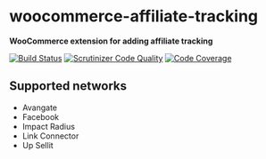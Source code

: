 # woocommerce-affiliate-tracking

**WooCommerce extension for adding affiliate tracking**

[![Build Status](https://scrutinizer-ci.com/g/Strikewood/woocommerce-affiliate-tracking/badges/build.png?b=master)](https://scrutinizer-ci.com/g/Strikewood/woocommerce-affiliate-tracking/build-status/master) [![Scrutinizer Code Quality](https://scrutinizer-ci.com/g/Strikewood/woocommerce-affiliate-tracking/badges/quality-score.png?b=master)](https://scrutinizer-ci.com/g/Strikewood/woocommerce-affiliate-tracking/?branch=master) [![Code Coverage](https://scrutinizer-ci.com/g/Strikewood/woocommerce-affiliate-tracking/badges/coverage.png?b=master)](https://scrutinizer-ci.com/g/Strikewood/woocommerce-affiliate-tracking/?branch=master)

## Supported networks

- Avangate
- Facebook
- Impact Radius
- Link Connector
- Up Sellit
